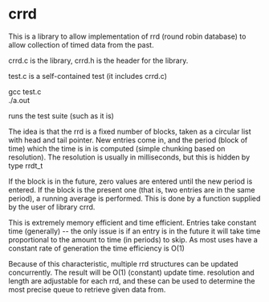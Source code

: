 # crrd
This is a library to allow implementation of rrd (round robin database)
to allow collection of timed data from the past.

crrd.c is the library, crrd.h is the header for the library.

test.c is a self-contained test (it includes crrd.c)

gcc test.c  
./a.out  

runs the test suite (such as it is)

The idea is that the rrd is a fixed number of blocks, taken as a circular
list with head and tail pointer. New entries come in, and the period (block of time) which the time is in is computed (simple chunking based on resolution). The resolution is usually in milliseconds, but this is hidden by type rrdt_t

If the block is in the future, zero values are entered until the new period is entered. If the block is the present one (that is, two entries are in the same period), a running average is performed. This is done by a function supplied
by the user of library crrd.

This is extremely memory efficient and time efficient. Entries take constant time (generally) -- the only issue is if an entry is in the future it will take
time proportional to the amount to time (in periods) to skip. As most uses have a constant rate of generation the time efficiency is O(1)

Because of this characteristic, multiple rrd structures can be updated concurrently. The result will be O(1) (constant) update time. resolution and length are adjustable for each rrd, and these can be used to determine the most precise queue to retrieve given data from.

